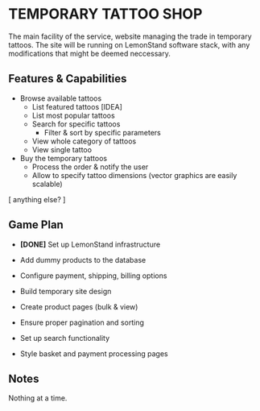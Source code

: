 TEMPORARY TATTOO SHOP
=====================

The main facility of the service, website managing the trade in temporary tattoos. The site will be running on LemonStand software stack, with any modifications that might be deemed neccessary.

Features & Capabilities
-----------------------

* Browse available tattoos
  * List featured tattoos [IDEA]
  * List most popular tattoos
  * Search for specific tattoos
    * Filter & sort by specific parameters
  * View whole category of tattoos
  * View single tattoo
* Buy the temporary tattoos
  * Process the order & notify the user
  * Allow to specify tattoo dimensions (vector graphics are easily scalable)

[ anything else? ]

Game Plan
---------

* **[DONE]** Set up LemonStand infrastructure
* Add dummy products to the database
* Configure payment, shipping, billing options

* Build temporary site design
* Create product pages (bulk & view)
* Ensure proper pagination and sorting
* Set up search functionality
* Style basket and payment processing pages

Notes
-----

Nothing at a time.